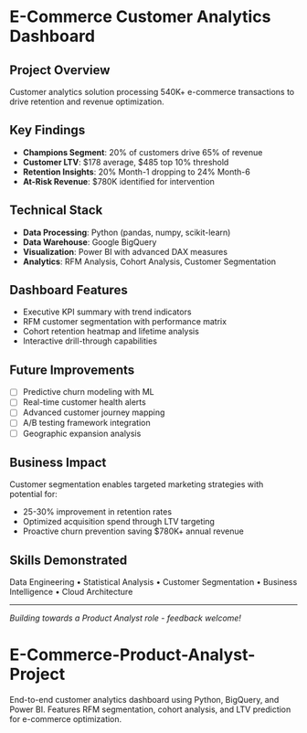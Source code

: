 # E-Commerce Customer Analytics Dashboard

##  Project Overview
Customer analytics solution processing 540K+ e-commerce transactions to drive retention and revenue optimization.

##  Key Findings
- **Champions Segment**: 20% of customers drive 65% of revenue
- **Customer LTV**: $178 average, $485 top 10% threshold  
- **Retention Insights**: 20% Month-1 dropping to 24% Month-6
- **At-Risk Revenue**: $780K identified for intervention

##  Technical Stack
- **Data Processing**: Python (pandas, numpy, scikit-learn)
- **Data Warehouse**: Google BigQuery
- **Visualization**: Power BI with advanced DAX measures
- **Analytics**: RFM Analysis, Cohort Analysis, Customer Segmentation

##  Dashboard Features
- Executive KPI summary with trend indicators
- RFM customer segmentation with performance matrix
- Cohort retention heatmap and lifetime analysis
- Interactive drill-through capabilities

##  Future Improvements
- [ ] Predictive churn modeling with ML
- [ ] Real-time customer health alerts  
- [ ] Advanced customer journey mapping
- [ ] A/B testing framework integration
- [ ] Geographic expansion analysis

##  Business Impact
Customer segmentation enables targeted marketing strategies with potential for:
- 25-30% improvement in retention rates
- Optimized acquisition spend through LTV targeting
- Proactive churn prevention saving $780K+ annual revenue

##  Skills Demonstrated
Data Engineering • Statistical Analysis • Customer Segmentation • Business Intelligence • Cloud Architecture

---
*Building towards a Product Analyst role - feedback welcome!*
# E-Commerce-Product-Analyst-Project
End-to-end customer analytics dashboard using Python, BigQuery, and Power BI. Features RFM segmentation, cohort analysis, and LTV prediction for e-commerce optimization.
